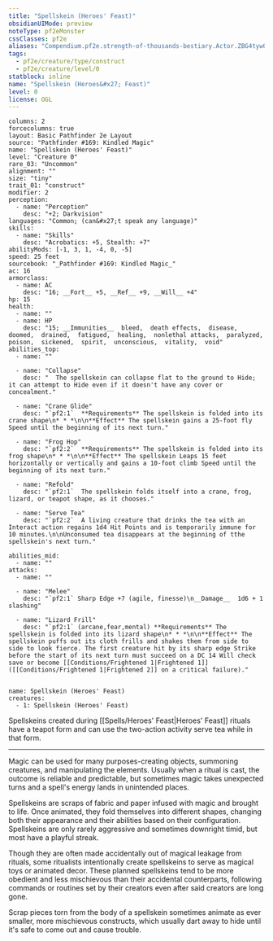 ```yaml
---
title: "Spellskein (Heroes' Feast)"
obsidianUIMode: preview
noteType: pf2eMonster
cssClasses: pf2e
aliases: "Compendium.pf2e.strength-of-thousands-bestiary.Actor.ZBG4tyw04lsISbHL" 
tags:
  - pf2e/creature/type/construct
  - pf2e/creature/level/0
statblock: inline
name: "Spellskein (Heroes&#x27; Feast)"
level: 0
license: OGL
---
```


```statblock
columns: 2
forcecolumns: true
layout: Basic Pathfinder 2e Layout
source: "Pathfinder #169: Kindled Magic"
name: "Spellskein (Heroes' Feast)"
level: "Creature 0"
rare_03: "Uncommon"
alignment: ""
size: "tiny"
trait_01: "construct"
modifier: 2
perception:
  - name: "Perception"
    desc: "+2; Darkvision"
languages: "Common; (can&#x27;t speak any language)"
skills:
  - name: "Skills"
    desc: "Acrobatics: +5, Stealth: +7"
abilityMods: [-1, 3, 1, -4, 0, -5]
speed: 25 feet
sourcebook: "_Pathfinder #169: Kindled Magic_"
ac: 16
armorclass:
  - name: AC
    desc: "16; __Fort__ +5, __Ref__ +9, __Will__ +4"
hp: 15
health:
  - name: ""
  - name: HP
    desc: "15; __Immunities__  bleed,  death effects,  disease,  doomed,  drained,  fatigued,  healing,  nonlethal attacks,  paralyzed,  poison,  sickened,  spirit,  unconscious,  vitality,  void"
abilities_top:
  - name: ""

  - name: "Collapse"
    desc: "  The spellskein can collapse flat to the ground to Hide; it can attempt to Hide even if it doesn't have any cover or concealment."

  - name: "Crane Glide"
    desc: "`pf2:1`  **Requirements** The spellskein is folded into its crane shape\n* * *\n\n**Effect** The spellskein gains a 25-foot fly Speed until the beginning of its next turn."

  - name: "Frog Hop"
    desc: "`pf2:2`  **Requirements** The spellskein is folded into its frog shape\n* * *\n\n**Effect** The spellskein Leaps 15 feet horizontally or vertically and gains a 10-foot climb Speed until the beginning of its next turn."

  - name: "Refold"
    desc: "`pf2:1`  The spellskein folds itself into a crane, frog, lizard, or teapot shape, as it chooses."

  - name: "Serve Tea"
    desc: "`pf2:2`  A living creature that drinks the tea with an Interact action regains 1d4 Hit Points and is temporarily immune for 10 minutes.\n\nUnconsumed tea disappears at the beginning of tthe spellskein's next turn."

abilities_mid:
  - name: ""
attacks:
  - name: ""

  - name: "Melee"
    desc: "`pf2:1` Sharp Edge +7 (agile, finesse)\n__Damage__  1d6 + 1 slashing"

  - name: "Lizard Frill"
    desc: "`pf2:1` (arcane,fear,mental) **Requirements** The spellskein is folded into its lizard shape\n* * *\n\n**Effect** The spellskein puffs out its cloth frills and shakes them from side to side to look fierce. The first creature hit by its sharp edge Strike before the start of its next turn must succeed on a DC 14 Will check save or become [[Conditions/Frightened 1|Frightened 1]] ([[Conditions/Frightened 1|Frightened 2]] on a critical failure)."
 
```

```encounter-table
name: Spellskein (Heroes' Feast)
creatures:
  - 1: Spellskein (Heroes' Feast)
```



Spellskeins created during [[Spells/Heroes' Feast|Heroes' Feast]] rituals have a teapot form and can use the two-action activity serve tea while in that form.

* * *

Magic can be used for many purposes-creating objects, summoning creatures, and manipulating the elements. Usually when a ritual is cast, the outcome is reliable and predictable, but sometimes magic takes unexpected turns and a spell's energy lands in unintended places.

Spellskeins are scraps of fabric and paper infused with magic and brought to life. Once animated, they fold themselves into different shapes, changing both their appearance and their abilities based on their configuration. Spellskeins are only rarely aggressive and sometimes downright timid, but most have a playful streak.

Though they are often made accidentally out of magical leakage from rituals, some ritualists intentionally create spellskeins to serve as magical toys or animated decor. These planned spellskeins tend to be more obedient and less mischievous than their accidental counterparts, following commands or routines set by their creators even after said creators are long gone.

Scrap pieces torn from the body of a spellskein sometimes animate as ever smaller, more mischievous constructs, which usually dart away to hide until it's safe to come out and cause trouble.
